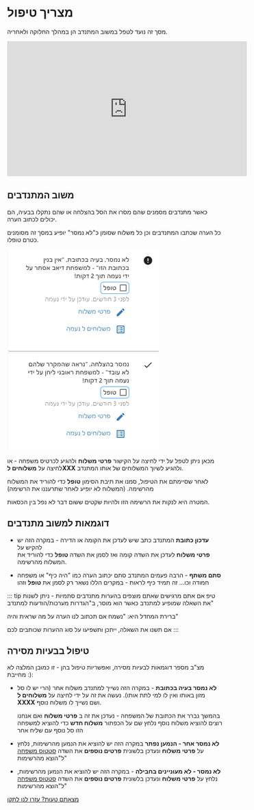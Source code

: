 # מצריך טיפול

מסך זה נועד לטפל במשוב המתנדב הן במהלך החלוקה ולאחריה.

<iframe width="560" height="315" src="https://www.youtube.com/embed/Pa7QJTE3cqo" frameborder="0" allow="accelerometer; autoplay; clipboard-write; encrypted-media; gyroscope; picture-in-picture" allowfullscreen></iframe>

## משוב המתנדבים
כאשר מתנדבים מסמנים שהם מסרו את הסל בהצלחה או שהם נתקלו בבעיה, הם יכולים לכתוב הערה.

כל הערה שכתבו המתנדבים וכן כל משלוח שסומן כ"לא נמסר" יופיע במסך זה מסומנים כטרם טופלו.

![](./2020-10-05_16h22_20.png)

מכאן ניתן לטפל על ידי לחיצה על הקישור **פרטי משלוח** ולהגיע לכרטיס משפחה - או לחיצה על **משלוחים לXXX** ולהגיע לשיוך המשלוחים של אותו המתנדב.

לאחר שסיימתם את הטיפול, סמנו את תיבת הסימון **טופל** כדי להוריד את המשלוח מהרשימה. (המשלוח לא יופיע לאחר שתרעננו את הרשימה)

המטרה היא לנקות את הרשימה הזו ולהיות שקטים ששום דבר לא נפל בין הכסאות.

## דוגמאות למשוב מתנדבים

* **עדכון כתובת**
המתנדב כתב שיש לעדכן את הקומה או הדירה - במקרה הזה יש להקיש על  
**פרטי משלוח**
לעדכן את השדה קומה ואז לסמן את השדה 
**טופל**
כדי להוריד את המשלוח מהרשימה.

* **סתם משתף** -
הרבה פעמים המתנדב סתם יכתוב הערה כמו "היה כיף" או משפחה חמודה וכו... זה תמיד כיף לראות - במקרים הללו נשאר רק לסמן את 
**טופל**
וזהו

::: tip טיפ
אם אתם מרגישים שאתם מוצפים בהערות מתנדבים סתמיות - ניתן לשנות את השאלה שמופיע למתנדב כאשר הוא מוסר, ב"הגדרות מערכות/הודעות למתנדב" 

ברירת המחדל היא:
"נשמח אם תכתוב לנו הערה על מה שראית והיה"

אם תשנו את השאלה, ייתכן ותשפיעו על סוג ההערות שכותבים לכם
:::

## טיפול בבעיות מסירה
מצ"ב מספר דוגמאות לבעיות מסירה, ואפשריות טיפול בהן - זו כמובן המלצה לא מחייבת :):

* **לא נמסר בעיה בכתובת** - 
במקרה הזה נשייך למתנדב משלוח אחר (הרי יש לו סל מזון באותו ואין לו למי לתת אותו). נעשה את זה על ידי לחיצה על 
**משלוחים ל XXXX**
ושם נשייך לו משלוח נוסף.

    בהמשך נברר את הכתובת של המשפחה - נעדכן את זה ב
    **פרטי משלוח** 
    ואם אנחנו רוצים להוציא משלוח נוסף נלחץ שם 
     על הכפתור 
    **משלוח חדש**
    כדי להוציא למשפחה הזו סל נוסף עם שליח אחר
* **לא נמסר אחר - הנמען נפתר**
  במקרה הזה יש להוציא את הנמען מהרשימות, נלחץ על **פרטי משלוח** ונעדכן בלשונית **פרטים נוספים** את השדה [סטטוס משפחה](family-info.html#סטטוס-סטטוס-משפחה) ל"הוצא מהרשימות"

* **לא נמסר - לא מעוניינים בחבילה** - במקרה הזה יש להוציא את הנמען מהרשימות, נלחץ על **פרטי משלוח** ונעדכן בלשונית **פרטים נוספים** את השדה [סטטוס משפחה](family-info.html#סטטוס-סטטוס-משפחה) ל"הוצא מהרשימות"



[מצאתם טעות? עזרו לנו לתקן](https://github.com/noam-honig/food-basket-delivery/tree/master/docs/guide/requires-care.md)